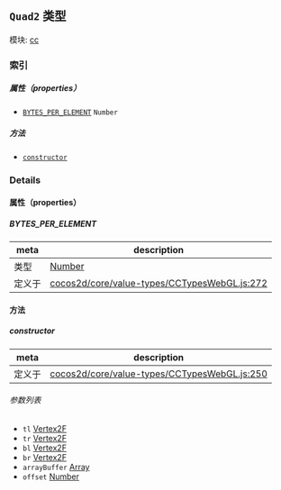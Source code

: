 ## `Quad2` 类型



模块: [cc](../modules/cc.md)





### 索引

##### 属性（properties）

  - [`BYTES_PER_ELEMENT`](#bytesperelement) `Number` 



##### 方法

  - [`constructor`](#constructor) 



### Details


#### 属性（properties）


##### BYTES_PER_ELEMENT

> 

| meta | description |
|------|-------------|
| 类型 | <a href="https://developer.mozilla.org/en/JavaScript/Reference/Global_Objects/Number" class="crosslink external" target="_blank">Number</a> |
| 定义于 | [cocos2d/core/value-types/CCTypesWebGL.js:272](https://github.com/cocos-creator/engine/blob/dcd3357d61e518886ccbf8b2026bed4edc6c615d/cocos2d/core/value-types/CCTypesWebGL.js#L272) |






<!-- Method Block -->
#### 方法


##### constructor



| meta | description |
|------|-------------|
| 定义于 | [cocos2d/core/value-types/CCTypesWebGL.js:250](https://github.com/cocos-creator/engine/blob/dcd3357d61e518886ccbf8b2026bed4edc6c615d/cocos2d/core/value-types/CCTypesWebGL.js#L250) |

###### 参数列表
- `tl` <a href="../classes/Vertex2F.html" class="crosslink">Vertex2F</a> 
- `tr` <a href="../classes/Vertex2F.html" class="crosslink">Vertex2F</a> 
- `bl` <a href="../classes/Vertex2F.html" class="crosslink">Vertex2F</a> 
- `br` <a href="../classes/Vertex2F.html" class="crosslink">Vertex2F</a> 
- `arrayBuffer` <a href="https://developer.mozilla.org/en/JavaScript/Reference/Global_Objects/Array" class="crosslink external" target="_blank">Array</a> 
- `offset` <a href="https://developer.mozilla.org/en/JavaScript/Reference/Global_Objects/Number" class="crosslink external" target="_blank">Number</a> 



